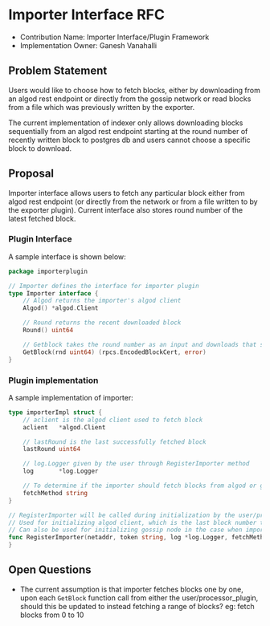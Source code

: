 # Importer Interface RFC

- Contribution Name: Importer Interface/Plugin Framework
- Implementation Owner: Ganesh Vanahalli

## Problem Statement

Users would like to choose how to fetch blocks, either by downloading from an algod rest endpoint or directly from the gossip network or read blocks from a file which was previously written by the exporter.

The current implementation of indexer only allows downloading blocks sequentially from an algod rest endpoint starting at the round number of recently written block to postgres db and users cannot choose a specific block to download.

## Proposal

Importer interface allows users to fetch any particular block either from algod rest endpoint (or directly from the network or from a file written to by the exporter plugin). Current interface also stores round number of the latest fetched block. 

### Plugin Interface
A sample interface is shown below:

```GO
package importerplugin

// Importer defines the interface for importer plugin
type Importer interface {
	// Algod returns the importer's algod client
	Algod() *algod.Client

	// Round returns the recent downloaded block
	Round() uint64

	// Getblock takes the round number as an input and downloads that specific block, updates the 'lastRound' local variable and returns an encodedBlockCert struct consisting of Block and Certificate
	GetBlock(rnd uint64) (rpcs.EncodedBlockCert, error)
}
```

### Plugin implementation
A sample implementation of importer:

``` GO
type importerImpl struct {
	// aclient is the algod client used to fetch block
	aclient   *algod.Client

	// lastRound is the last successfully fetched block
	lastRound uint64

	// log.Logger given by the user through RegisterImporter method
	log       *log.Logger

	// To determine if the importer should fetch blocks from algod or gossip network or from a file
	fetchMethod string
}

// RegisterImporter will be called during initialization by the user/processor_plugin, to initialize necessary connections
// Used for initializing algod client, which is the last block number that processor_plugin has (used to syncup with importer)
// Can also be used for initializing gossip node in the case when importer fetches blocks directly from the network
func RegisterImporter(netaddr, token string, log *log.Logger, fetchMethod string, lastRound uint64) (bot Importer, err error) {	
}
```

## Open Questions

- The current assumption is that importer fetches blocks one by one, upon each `GetBlock` function call from either the user/processor_plugin, should this be updated to instead fetching a range of blocks? eg: fetch blocks from 0 to 10